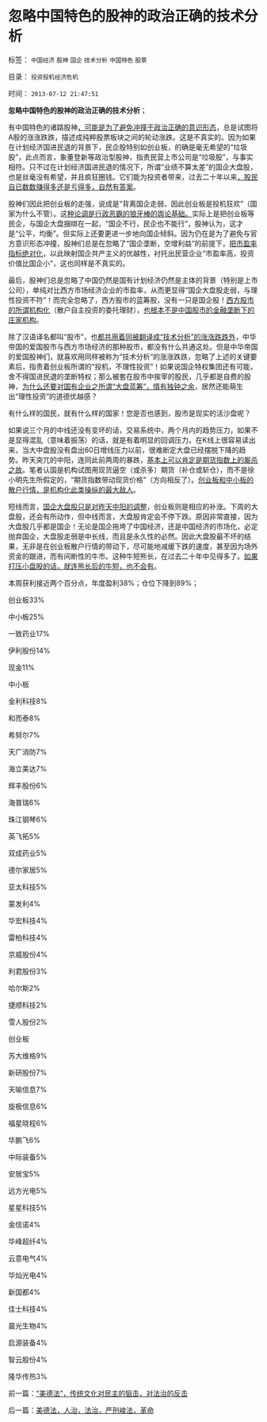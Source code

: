 # 忽略中国特色的股神的政治正确的技术分析

标签： `中国经济` `股神` `国企` `技术分析` `中国特色` `股票` 

目录： `投资投机经济危机`

时间： `2013-07-12 21:47:51`

**忽略中国特色的股神的政治正确的技术分析**；

有中国特色的诸路股神[，可能是为了避免冲撞于政治正确的意识形态](../../../2013/6/18/职业股神的四大专业原则；.md)，总是试图将A股的涨涨跌跌，描述成纯粹股票板块之间的轮动涨跌。这是不真实的。因为如果在计划经济国进民退的背景下，民企股特别如创业板，的确是毫无希望的“垃圾股”，此点而言，象董登新等政治型股神，指责民营上市公司是“垃圾股”，与事实相符。只不过在计划经济国进民退的情况下，所谓“业绩不算太差”的国企大盘股，也是丝毫没有希望，并且疯狂圈钱。它们能为投资者带来，过去二十年以来[，股民自已数数赚得多还是亏得多，自然有答案](../../../2012/1/6/技术分析绝对化的政治意义和股神的奋斗.md)。

股神们因此把创业板的走强，说成是“背离国企走弱，因此创业板是投机狂欢”（国家为什么不管）。这[种论调是行政恶霸的狼牙棒的舆论基础。](../../../2013/5/31/why股市一打压就死，why楼市越调越涨？.md)实际上是把创业板等民企，与国企大盘捆绑在一起，“国企不行，民企也不能行”，股神认为，这才是“公平，均衡”。但实际上还要更进一步地向国企倾斜。因为仍在是为了避免与官方意识形态冲撞，股神们总是在忽略了“国企垄断，空增利益”的前提下，[把市盈率指标绝对化](../../../2013/5/4/监会会再次打压“业绩下降的高市盈率”的投机吗？.md)，以此映射国企共产主义的优越性，衬托出民营企业“市盈率高，投资价值比国企小”，这也同样是不真实的。

最后，股神们总是忽略了中国仍然是国有计划经济仍然是主体的背景（特别是上市公司），单纯对比西方市场经济企业的市盈率，从而更显得“国企大盘股走弱，与理性投资不符”！而完全忽略了，西方股市的蓝筹股，没有一只是国企股！[西方股市的所谓机构化](../../../2012/11/12/西方股市“机构化”是捏造事实的权威谎言！.md)（散户自主投资的委托理财），[也根本不是中国股市的金融垄断下的庄家机构](../../../2012/1/6/对A股过度机构化的“抗战”，可能刚刚开始.md)。

除了汉语译名都叫“股市”，也[都共用着同被翻译成“技术分析”的涨涨跌跌外](../../../2012/1/7/“选择命运盒子的技术”和“打破命运盒子的科学”.md)，中华帝国的爱国股市与西方市场经济的那种股市，都没有什么共通这处。但是中华帝国的爱国股神们，就喜欢用同样被称为“技术分析”的涨涨跌跌，忽略了上述的关键要素后，指责着创业板所谓的“投机，不理性投资”！如果说国企特权集团还有可能，舍不得国进民退的垄断特权；那么被套在股市中挨宰的股民，几乎都是自费的股神，[为什么还要对国有企业之所谓“大盘蓝筹”，情有独钟之余](../../../2013/7/9/接近真相的徐小明先生仍存的误区.md)，居然还能萌生出“理性投资”的道德优越感？

有什么样的国民，就有什么样的国家！您是否也感到，股市是现实的活沙盘呢？

如果说三个月的中线还没有变坏的话，交易系统中，两个月内的趋势压力，如果不是显得混乱（意味着振荡）的话，就是有着明显的回调压力。在K线上很容易读出来，当大中盘股没有盘出60日增线压力以前，很难断定大盘已经摆脱下降的趋势。昨天突兀的中阳，连同此前两周的暴跌，[基本上可以肯定是期货指数上的厮杀之故](../../../2012/11/27/指数期货证伪了对散户的妖魔化之“散户市”.md)。笔者认国是机构试图用现货逼空（或杀多）期货（补仓或斩仓），而不是徐小明先生所假定的，“期货指数带动现货价格”（方向相反了）。[创业板和中小板的散户行情，是机构化此类操纵的最大敌人](../../../2012/1/30/A股散户化降低市场风险，打压散户的结果是恶性通货膨胀.md)。

短线而言，[国企大盘股只是对昨天中阳的调整](../../../2013/7/11/银行股如果持续走强，经济复苏就不可持续.md)，创业板则是相应的补涨。下周的大盘股，还会有所动作，但中线而言，大盘股肯定会不停下跌。原因非常直接，因为大盘股几乎都是国企！无论是国企拖垮了中国经济，还是中国经济的市场化，必定抛弃国企，大盘股走弱是中长线，而且是永久性的必然。因此大盘股最不坏的结果，无非是在创业板散户行情的带动下，尽可能地减缓下跌的速度，甚至因为场外资金的跟进，而有间断性的牛市。这种牛短熊长，在过去二十年中见得多了。[如果打压小盘股的话，就连熊长后的牛短，也不会有](../../../2013/7/10/证监会限制散户逃离国企和亏损股的监管措施.md)。

本周获利接近两个百分点，年度盈利38%；仓位下降到89%；

创业板33%

中小板25%

一致药业17%

伊利股份14%

现金11%

中小板

金利科技8%

和而泰8%

希努尔7%

天广消防7%

海立美达7%

辉丰股份6%

海普瑞6%

珠江钢琴6%

英飞拓5%

双成药业5%

德尔家居5%

亚太科技5%

蒙发利4%

华宏科技4%

雷柏科技4%

京威股份4%

利君股份3%

哈尔斯2%

捷顺科技2%

雪人股份2%

创业板

苏大维格9%

新研股份7%

天喻信息7%

旋极信息6%

福星晓程6%

华鹏飞6%

中际装备5%

安居宝5%

远方光电5%

星星科技5%

金信诺4%

华峰超纤4%

云意电气4%

华灿光电4%

新国都4%

佳士科技4%

晨光生物4%

启源装备4%

智云股份4%

隆华传热3%



前一篇：[“美德法”，传统文化对民主的狙击，对法治的反击](../../../2013/7/12/“美德法”，传统文化对民主的狙击，对法治的反击.md)

后一篇：[美德法，人治，法治，严刑峻法，革命](../../../2013/7/13/美德法，人治，法治，严刑峻法，革命.md)